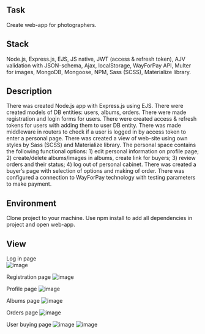 ## Task
Create web-app for photographers.

## Stack
Node.js, Express.js, EJS, JS native, JWT (access & refresh token), AJV validation with JSON-schema, Ajax, localStorage, WayForPay API, Multer for images, MongoDB, Mongoose, NPM, Sass (SCSS), Materialize library.

## Description
There was created Node.js app with Express.js using EJS. There were created models of DB entities: users, albums, orders.
There were made registration and login forms for users. There were created access & refresh tokens for users with adding them to user DB entity. There was made middleware in routers to check if a user is logged in by access token to enter a personal page.
There was created a view of web-site using own styles by Sass (SCSS) and Materialize library.
The personal space contains the following functional options:
	1) edit personal information on profile page;
	2) create/delete albums/images in albums, create link for buyers;
	3) review orders and their status;
	4) log out of personal cabinet. 
There was created a buyer’s page with selection of options and making of order.
There was configured a connection to WayForPay technology with testing parameters to make payment. 

## Environment
Clone project to your machine. Use npm install to add all dependencies in project and open web-app.

## View
Log in page	 
![image](https://user-images.githubusercontent.com/46706194/146981954-391924c0-5d58-4ee4-a7fd-d5bcbdd11c98.png)

Registration page 
![image](https://user-images.githubusercontent.com/46706194/146981971-6330a31d-4d1c-4cca-9e35-15a8b054f147.png)

Profile page
![image](https://user-images.githubusercontent.com/46706194/146981991-2c01ef9c-686d-488f-ab44-139b9ab4e599.png)

Albums page
![image](https://user-images.githubusercontent.com/46706194/146982020-d1b36435-c860-48b6-bc2c-3d1393914d86.png)

Orders page
![image](https://user-images.githubusercontent.com/46706194/146982041-1dcd7695-e45d-4caa-823d-1a2c369fc945.png)

User buying page
![image](https://user-images.githubusercontent.com/46706194/146982066-520555be-b83b-4491-acfc-7bc1916582a9.png)
![image](https://user-images.githubusercontent.com/46706194/146982073-c76a10bf-7f79-4d66-beeb-864c64135f5e.png)
